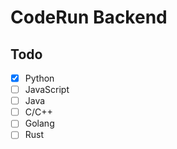 # CodeRun Backend

## Todo
- [x] Python
- [ ] JavaScript
- [ ] Java
- [ ] C/C++
- [ ] Golang
- [ ] Rust
